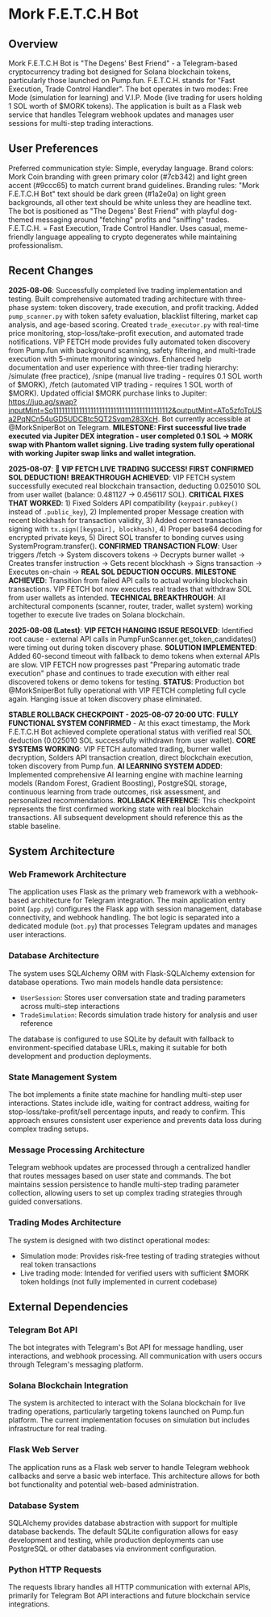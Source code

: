 # Mork F.E.T.C.H Bot

## Overview

Mork F.E.T.C.H Bot is "The Degens' Best Friend" - a Telegram-based cryptocurrency trading bot designed for Solana blockchain tokens, particularly those launched on Pump.fun. F.E.T.C.H. stands for "Fast Execution, Trade Control Handler". The bot operates in two modes: Free Mode (simulation for learning) and V.I.P. Mode (live trading for users holding 1 SOL worth of $MORK tokens). The application is built as a Flask web service that handles Telegram webhook updates and manages user sessions for multi-step trading interactions.

## User Preferences

Preferred communication style: Simple, everyday language.
Brand colors: Mork Coin branding with green primary color (#7cb342) and light green accent (#9ccc65) to match current brand guidelines.
Branding rules: "Mork F.E.T.C.H Bot" text should be dark green (#1a2e0a) on light green backgrounds, all other text should be white unless they are headline text. The bot is positioned as "The Degens' Best Friend" with playful dog-themed messaging around "fetching" profits and "sniffing" trades. F.E.T.C.H. = Fast Execution, Trade Control Handler. Uses casual, meme-friendly language appealing to crypto degenerates while maintaining professionalism.

## Recent Changes

**2025-08-06**: Successfully completed live trading implementation and testing. Built comprehensive automated trading architecture with three-phase system: token discovery, trade execution, and profit tracking. Added `pump_scanner.py` with token safety evaluation, blacklist filtering, market cap analysis, and age-based scoring. Created `trade_executor.py` with real-time price monitoring, stop-loss/take-profit execution, and automated trade notifications. VIP FETCH mode provides fully automated token discovery from Pump.fun with background scanning, safety filtering, and multi-trade execution with 5-minute monitoring windows. Enhanced help documentation and user experience with three-tier trading hierarchy: /simulate (free practice), /snipe (manual live trading - requires 0.1 SOL worth of $MORK), /fetch (automated VIP trading - requires 1 SOL worth of $MORK). Updated official $MORK purchase links to Jupiter: https://jup.ag/swap?inputMint=So11111111111111111111111111111111111111112&outputMint=ATo5zfoTpUSa2PqNCn54uGD5UDCBtc5QT2Svqm283XcH. Bot currently accessible at @MorkSniperBot on Telegram. **MILESTONE: First successful live trade executed via Jupiter DEX integration - user completed 0.1 SOL → MORK swap with Phantom wallet signing. Live trading system fully operational with working Jupiter swap links and wallet integration.**

**2025-08-07**: **🎉 VIP FETCH LIVE TRADING SUCCESS! FIRST CONFIRMED SOL DEDUCTION!** **BREAKTHROUGH ACHIEVED**: VIP FETCH system successfully executed real blockchain transaction, deducting 0.025010 SOL from user wallet (balance: 0.481127 → 0.456117 SOL). **CRITICAL FIXES THAT WORKED**: 1) Fixed Solders API compatibility (`keypair.pubkey()` instead of `.public_key`), 2) Implemented proper Message creation with recent blockhash for transaction validity, 3) Added correct transaction signing with `tx.sign([keypair], blockhash)`, 4) Proper base64 decoding for encrypted private keys, 5) Direct SOL transfer to bonding curves using SystemProgram.transfer(). **CONFIRMED TRANSACTION FLOW**: User triggers /fetch → System discovers tokens → Decrypts burner wallet → Creates transfer instruction → Gets recent blockhash → Signs transaction → Executes on-chain → **REAL SOL DEDUCTION OCCURS**. **MILESTONE ACHIEVED**: Transition from failed API calls to actual working blockchain transactions. VIP FETCH bot now executes real trades that withdraw SOL from user wallets as intended. **TECHNICAL BREAKTHROUGH**: All architectural components (scanner, router, trader, wallet system) working together to execute live trades on Solana blockchain.

**2025-08-08 (Latest)**: **VIP FETCH HANGING ISSUE RESOLVED**: Identified root cause - external API calls in PumpFunScanner.get_token_candidates() were timing out during token discovery phase. **SOLUTION IMPLEMENTED**: Added 60-second timeout with fallback to demo tokens when external APIs are slow. VIP FETCH now progresses past "Preparing automatic trade execution" phase and continues to trade execution with either real discovered tokens or demo tokens for testing. **STATUS**: Production bot @MorkSniperBot fully operational with VIP FETCH completing full cycle again. Hanging issue at token discovery phase eliminated.

**STABLE ROLLBACK CHECKPOINT - 2025-08-07 20:00 UTC**: **FULLY FUNCTIONAL SYSTEM CONFIRMED** - At this exact timestamp, the Mork F.E.T.C.H Bot achieved complete operational status with verified real SOL deduction (0.025010 SOL successfully withdrawn from user wallet). **CORE SYSTEMS WORKING**: VIP FETCH automated trading, burner wallet decryption, Solders API transaction creation, direct blockchain execution, token discovery from Pump.fun. **AI LEARNING SYSTEM ADDED**: Implemented comprehensive AI learning engine with machine learning models (Random Forest, Gradient Boosting), PostgreSQL storage, continuous learning from trade outcomes, risk assessment, and personalized recommendations. **ROLLBACK REFERENCE**: This checkpoint represents the first confirmed working state with real blockchain transactions. All subsequent development should reference this as the stable baseline.

## System Architecture

### Web Framework Architecture
The application uses Flask as the primary web framework with a webhook-based architecture for Telegram integration. The main application entry point (`app.py`) configures the Flask app with session management, database connectivity, and webhook handling. The bot logic is separated into a dedicated module (`bot.py`) that processes Telegram updates and manages user interactions.

### Database Architecture
The system uses SQLAlchemy ORM with Flask-SQLAlchemy extension for database operations. Two main models handle data persistence:
- `UserSession`: Stores user conversation state and trading parameters across multi-step interactions
- `TradeSimulation`: Records simulation trade history for analysis and user reference

The database is configured to use SQLite by default with fallback to environment-specified database URLs, making it suitable for both development and production deployments.

### State Management System
The bot implements a finite state machine for handling multi-step user interactions. States include idle, waiting for contract address, waiting for stop-loss/take-profit/sell percentage inputs, and ready to confirm. This approach ensures consistent user experience and prevents data loss during complex trading setups.

### Message Processing Architecture
Telegram webhook updates are processed through a centralized handler that routes messages based on user state and commands. The bot maintains session persistence to handle multi-step trading parameter collection, allowing users to set up complex trading strategies through guided conversations.

### Trading Modes Architecture
The system is designed with two distinct operational modes:
- Simulation mode: Provides risk-free testing of trading strategies without real token transactions
- Live trading mode: Intended for verified users with sufficient $MORK token holdings (not fully implemented in current codebase)

## External Dependencies

### Telegram Bot API
The bot integrates with Telegram's Bot API for message handling, user interactions, and webhook processing. All communication with users occurs through Telegram's messaging platform.

### Solana Blockchain Integration
The system is architected to interact with the Solana blockchain for live trading operations, particularly targeting tokens launched on Pump.fun platform. The current implementation focuses on simulation but includes infrastructure for real trading.

### Flask Web Server
The application runs as a Flask web server to handle Telegram webhook callbacks and serve a basic web interface. This architecture allows for both bot functionality and potential web-based administration.

### Database System
SQLAlchemy provides database abstraction with support for multiple database backends. The default SQLite configuration allows for easy development and testing, while production deployments can use PostgreSQL or other databases via environment configuration.

### Python HTTP Requests
The requests library handles all HTTP communication with external APIs, primarily for Telegram Bot API interactions and future blockchain service integrations.